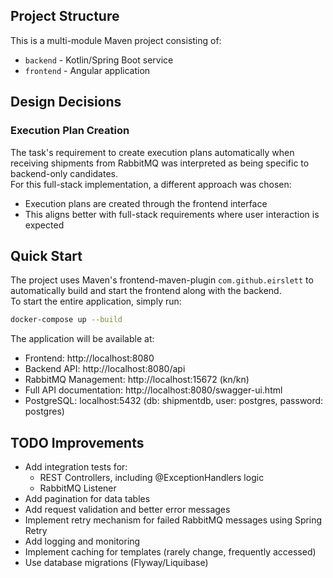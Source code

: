 ## Project Structure
This is a multi-module Maven project consisting of:
- `backend` - Kotlin/Spring Boot service
- `frontend` - Angular application

## Design Decisions

### Execution Plan Creation
The task's requirement to create execution plans automatically when receiving shipments from RabbitMQ was interpreted as being specific to backend-only candidates.  
For this full-stack implementation, a different approach was chosen:
- Execution plans are created through the frontend interface
- This aligns better with full-stack requirements where user interaction is expected

## Quick Start

The project uses Maven's frontend-maven-plugin `com.github.eirslett` to automatically build and start the frontend along with the backend.  
To start the entire application, simply run:

```bash
docker-compose up --build
```

The application will be available at:
- Frontend: http://localhost:8080
- Backend API: http://localhost:8080/api
- RabbitMQ Management: http://localhost:15672 (kn/kn)
- Full API documentation: http://localhost:8080/swagger-ui.html
- PostgreSQL: localhost:5432 (db: shipmentdb, user: postgres, password: postgres)

## TODO Improvements

- Add integration tests for:
  - REST Controllers, including @ExceptionHandlers logic
  - RabbitMQ Listener
- Add pagination for data tables
- Add request validation and better error messages
- Implement retry mechanism for failed RabbitMQ messages using Spring Retry
- Add logging and monitoring
- Implement caching for templates (rarely change, frequently accessed)
- Use database migrations (Flyway/Liquibase)

